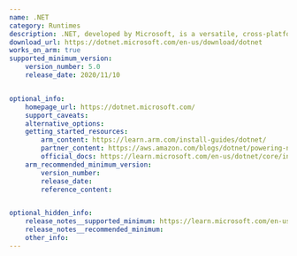```yaml
---
name: .NET
category: Runtimes
description: .NET, developed by Microsoft, is a versatile, cross-platform framework used for building a wide range of applications. It features a large class library named Framework Class Library (FCL) and provides language interoperability across several programming languages.
download_url: https://dotnet.microsoft.com/en-us/download/dotnet
works_on_arm: true
supported_minimum_version:
    version_number: 5.0
    release_date: 2020/11/10


optional_info:
    homepage_url: https://dotnet.microsoft.com/
    support_caveats:
    alternative_options:
    getting_started_resources:
        arm_content: https://learn.arm.com/install-guides/dotnet/
        partner_content: https://aws.amazon.com/blogs/dotnet/powering-net-8-with-aws-graviton3-benchmarks/
        official_docs: https://learn.microsoft.com/en-us/dotnet/core/install/linux-ubuntu
    arm_recommended_minimum_version:
        version_number:
        release_date:
        reference_content:


optional_hidden_info:
    release_notes__supported_minimum: https://learn.microsoft.com/en-us/dotnet/core/whats-new/dotnet-5
    release_notes__recommended_minimum:
    other_info: 
---
```

